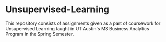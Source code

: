 # Unsupervised-Learning

This repository consists of assignments given as a part of coursework for Unsupervised Learning taught in UT Austin's MS Business Analytics Program in the Spring Semester.
